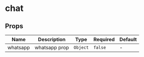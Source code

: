 # chat

## Props

<!-- @vuese:chat:props:start -->
|Name|Description|Type|Required|Default|
|---|---|---|---|---|
|whatsapp|whatsapp prop|`Object`|`false`|-|

<!-- @vuese:chat:props:end -->


